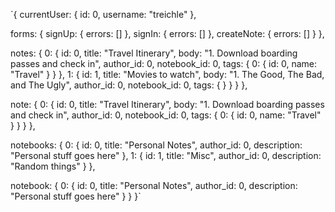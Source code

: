 `{
  currentUser: {
    id: 0,
    username: "treichle"
  },

  forms: {
    signUp: { errors: [] },
    signIn: { errors: [] },
    createNote: { errors: [] }
  },

  notes: {
    0: {
      id: 0,
      title: "Travel Itinerary",
      body: "1. Download boarding passes and check in",
      author_id: 0,
      notebook_id: 0,
      tags: {
        0: {
          id: 0,
          name: "Travel"
        }
      }
    },
    1: {
      id: 1,
      title: "Movies to watch",
      body: "1. The Good, The Bad, and The Ugly",
      author_id: 0,
      notebook_id: 0,
      tags: { }
      }
    }
  },

  note: {
    0: {
      id: 0,
      title: "Travel Itinerary",
      body: "1. Download boarding passes and check in",
      author_id: 0,
      notebook_id: 0,
      tags: {
        0: {
          id: 0,
          name: "Travel"
        }
      }
    }
  },

  notebooks: {
    0: {
      id: 0,
      title: "Personal Notes",
      author_id: 0,
      description: "Personal stuff goes here"
    },
    1: {
      id: 1,
      title: "Misc",
      author_id: 0,
      description: "Random things"
    }
  },

  notebook: {
    0: {
      id: 0,
      title: "Personal Notes",
      author_id: 0,
      description: "Personal stuff goes here"
    }
  }
}`
